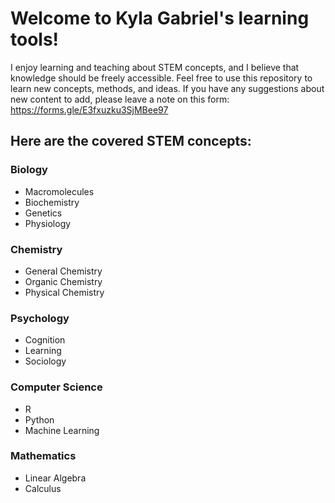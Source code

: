 # Welcome to Kyla Gabriel's learning tools!
I enjoy learning and teaching about STEM concepts, and I believe that knowledge should be freely accessible. Feel free to use this repository to learn new concepts, methods, and ideas. If you have any suggestions about new content to add, please leave a note on this form: https://forms.gle/E3fxuzku3SjMBee97

## Here are the covered STEM concepts:
### Biology
- Macromolecules
- Biochemistry
- Genetics
- Physiology
### Chemistry
- General Chemistry
- Organic Chemistry
- Physical Chemistry
### Psychology
-  Cognition
-  Learning
-  Sociology
### Computer Science
- R
- Python
- Machine Learning
### Mathematics
- Linear Algebra
- Calculus
